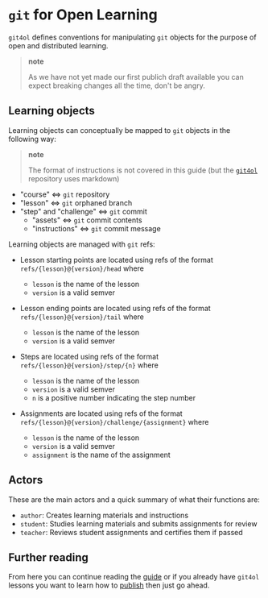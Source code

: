 # `git` for Open Learning

`git4ol` defines conventions for manipulating `git` objects for the purpose of open and distributed learning.

> **note**
>
> As we have not yet made our first publich draft available you can expect breaking changes all the time, don't be angry.

## Learning objects

Learning objects can conceptually be mapped to `git` objects in the following way:

> **note**
>
> The format of instructions is not covered in this guide (but the [`git4ol`](https://github.com/open-learning/git4ol) repository uses markdown)

- "course" ⇔ `git` repository
- "lesson" ⇔ `git` orphaned branch
- "step" and "challenge" ⇔ `git` commit
  - "assets" ⇔ `git` commit contents
  - "instructions" ⇔ `git` commit message

Learning objects are managed with `git` refs:

- Lesson starting points are located using refs of the format `refs/{lesson}@{version}/head` where
  - `lesson` is the name of the lesson
  - `version` is a valid semver

- Lesson ending points are located using refs of the format `refs/{lesson}@{version}/tail` where
  - `lesson` is the name of the lesson
  - `version` is a valid semver

- Steps are located using refs of the format `refs/{lesson}@{version}/step/{n}` where
  - `lesson` is the name of the lesson
  - `version` is a valid semver
  - `n` is a positive number indicating the step number

- Assignments are located using refs of the format `refs/{lesson}@{version}/challenge/{assignment}` where
  - `lesson` is the name of the lesson
  - `version` is a valid semver
  - `assignment` is the name of the assignment

## Actors

These are the main actors and a quick summary of what their functions are:

- `author`: Creates learning materials and instructions
- `student`: Studies learning materials and submits assignments for review
- `teacher`: Reviews student assignments and certifies them if passed

## Further reading

From here you can continue reading the [guide](guide.md) or if you already have `git4ol` lessons you want to learn how to [publish](publishing.md) then just go ahead.

